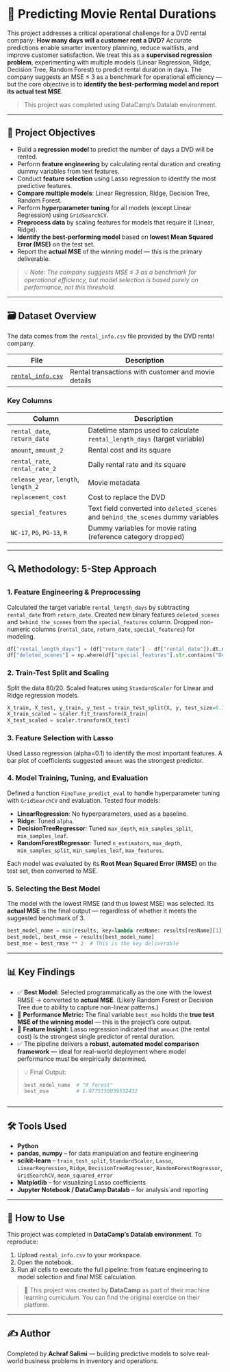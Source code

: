 # 📀 Predicting Movie Rental Durations

This project addresses a critical operational challenge for a DVD rental company: **How many days will a customer rent a DVD?** Accurate predictions enable smarter inventory planning, reduce waitlists, and improve customer satisfaction. We treat this as a **supervised regression problem**, experimenting with multiple models (Linear Regression, Ridge, Decision Tree, Random Forest) to predict rental duration in days. The company suggests an MSE ≤ 3 as a benchmark for operational efficiency — but the core objective is to **identify the best-performing model and report its actual test MSE**.

> This project was completed using DataCamp’s Datalab environment.

---

## 🎯 Project Objectives

- Build a **regression model** to predict the number of days a DVD will be rented.
- Perform **feature engineering** by calculating rental duration and creating dummy variables from text features.
- Conduct **feature selection** using Lasso regression to identify the most predictive features.
- **Compare multiple models**: Linear Regression, Ridge, Decision Tree, Random Forest.
- Perform **hyperparameter tuning** for all models (except Linear Regression) using `GridSearchCV`.
- **Preprocess data** by scaling features for models that require it (Linear, Ridge).
- **Identify the best-performing model** based on **lowest Mean Squared Error (MSE)** on the test set.
- Report the **actual MSE** of the winning model — this is the primary deliverable.

> 💡 *Note: The company suggests MSE ≤ 3 as a benchmark for operational efficiency, but model selection is based purely on performance, not this threshold.*

---

## 🗃️ Dataset Overview

The data comes from the `rental_info.csv` file provided by the DVD rental company.

| File | Description |
|------|-------------|
| [`rental_info.csv`](./rental_info.csv) | Rental transactions with customer and movie details |

### Key Columns

| Column | Description |
|--------|-------------|
| `rental_date`, `return_date` | Datetime stamps used to calculate `rental_length_days` (target variable) |
| `amount`, `amount_2` | Rental cost and its square |
| `rental_rate`, `rental_rate_2` | Daily rental rate and its square |
| `release_year`, `length`, `length_2` | Movie metadata |
| `replacement_cost` | Cost to replace the DVD |
| `special_features` | Text field converted into `deleted_scenes` and `behind_the_scenes` dummy variables |
| `NC-17`, `PG`, `PG-13`, `R` | Dummy variables for movie rating (reference category dropped) |

---

## 🔍 Methodology: 5-Step Approach

### 1. Feature Engineering & Preprocessing

Calculated the target variable `rental_length_days` by subtracting `rental_date` from `return_date`. Created new binary features `deleted_scenes` and `behind_the_scenes` from the `special_features` column. Dropped non-numeric columns (`rental_date`, `return_date`, `special_features`) for modeling.

```python
df["rental_length_days"] = (df["return_date"] - df["rental_date"]).dt.days
df["deleted_scenes"] = np.where(df["special_features"].str.contains("Deleted Scenes"), 1, 0)
```

### 2. Train-Test Split and Scaling

Split the data 80/20. Scaled features using `StandardScaler` for Linear and Ridge regression models.

```python
X_train, X_test, y_train, y_test = train_test_split(X, y, test_size=0.2, random_state=9)
X_train_scaled = scaler.fit_transform(X_train)
X_test_scaled = scaler.transform(X_test)
```

### 3. Feature Selection with Lasso

Used Lasso regression (alpha=0.1) to identify the most important features. A bar plot of coefficients suggested `amount` was the strongest predictor.

### 4. Model Training, Tuning, and Evaluation

Defined a function `FineTune_predict_eval` to handle hyperparameter tuning with `GridSearchCV` and evaluation. Tested four models:
- **LinearRegression**: No hyperparameters, used as a baseline.
- **Ridge**: Tuned `alpha`.
- **DecisionTreeRegressor**: Tuned `max_depth`, `min_samples_split`, `min_samples_leaf`.
- **RandomForestRegressor**: Tuned `n_estimators`, `max_depth`, `min_samples_split`, `min_samples_leaf`, `max_features`.

Each model was evaluated by its **Root Mean Squared Error (RMSE)** on the test set, then converted to MSE.

### 5. Selecting the Best Model

The model with the lowest RMSE (and thus lowest MSE) was selected. Its **actual MSE** is the final output — regardless of whether it meets the suggested benchmark of 3.

```python
best_model_name = min(results, key=lambda resName: results[resName][1])
best_model, best_rmse = results[best_model_name]
best_mse = best_rmse ** 2  # This is the key deliverable
```

---

## 📊 Key Findings

- ✅ **Best Model:** Selected programmatically as the one with the lowest RMSE → converted to **actual MSE**. (Likely Random Forest or Decision Tree due to ability to capture non-linear patterns.)
- 📌 **Performance Metric:** The final variable `best_mse` holds the **true test MSE of the winning model** — this is the project’s core output.
- 🧪 **Feature Insight:** Lasso regression indicated that `amount` (the rental cost) is the strongest single predictor of rental duration.
- ✅ The pipeline delivers a **robust, automated model comparison framework** — ideal for real-world deployment where model performance must be empirically determined.

> 💡 Final Output:
> ```python
> best_model_name  # "R_forest"
> best_mse         # 1.9775150039532432

> ```

---

## 🛠️ Tools Used

- **Python**
- **pandas, numpy** – for data manipulation and feature engineering
- **scikit-learn** – `train_test_split`, `StandardScaler`, `Lasso`, `LinearRegression`, `Ridge`, `DecisionTreeRegressor`, `RandomForestRegressor`, `GridSearchCV`, `mean_squared_error`
- **Matplotlib** – for visualizing Lasso coefficients
- **Jupyter Notebook / DataCamp Datalab** – for analysis and reporting

---

## 📌 How to Use

This project was completed in **DataCamp’s Datalab environment**. To reproduce:

1. Upload `rental_info.csv` to your workspace.
2. Open the notebook.
3. Run all cells to execute the full pipeline: from feature engineering to model selection and final MSE calculation.

> 🔗 This project was created by **DataCamp** as part of their machine learning curriculum. You can find the original exercise on their platform.

---

## ✍️ Author

Completed by **Achraf Salimi** — building predictive models to solve real-world business problems in inventory and operations.
